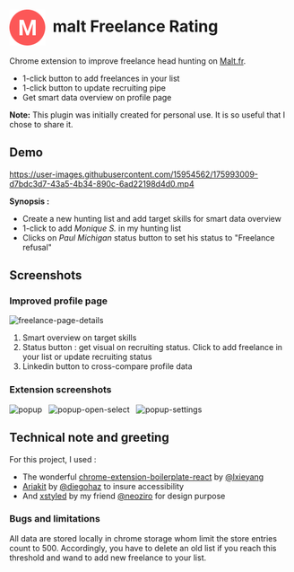 # <img src="src/img/icon-128.png" width="64" alt="malt Freelance Rating logo" title="malt Freelance Rating"  valign="middle"  /> &nbsp;malt Freelance Rating


Chrome extension to improve freelance head hunting on [Malt.fr](www.malt.fr).

- 1-click button to add freelances in your list
- 1-click button to update recruiting pipe
- Get smart data overview on profile page

**Note:** This plugin was initially created for personal use. It is so useful that I chose to share it.

## Demo

https://user-images.githubusercontent.com/15954562/175993009-d7bdc3d7-43a5-4b34-890c-6ad22198d4d0.mp4

**Synopsis :**

- Create a new hunting list and add target skills for smart data overview
- 1-click to add _Monique S._ in my hunting list
- Clicks on _Paul Michigan_ status button to set his status to "Freelance refusal"


## Screenshots
### Improved profile page

<img
  src="https://res.cloudinary.com/smooth/image/upload/v1656406748/malt-profile-rating-plugin/Capture_d_e%CC%81cran_2022-06-28_a%CC%80_10.57.16.png"
  title="freelance page details" alt="freelance-page-details" width="700px" />

1. Smart overview on target skills
2. Status button : get visual on recruiting status. Click to add freelance in your list or update recruiting status
3. Linkedin button to cross-compare profile data

### Extension screenshots
<p float="left">
  <img width="250" alt="popup" src="https://user-images.githubusercontent.com/15954562/176177912-bfae8c98-fe10-40cb-b39c-051d0cdca3ae.png">&nbsp;&nbsp;
  <img width="250" alt="popup-open-select" src="https://user-images.githubusercontent.com/15954562/176178660-88fc566d-ee73-4a8a-9d68-2a38a56dd78f.png">&nbsp;&nbsp;
  <img width="250" alt="popup-settings" src="https://user-images.githubusercontent.com/15954562/176178383-2174d004-979b-42eb-b9de-cf77d7968d1e.png">&nbsp;&nbsp;
</p>

## Technical note and greeting

For this project, I used :

- The wonderful [chrome-extension-boilerplate-react](https://github.com/lxieyang/chrome-extension-boilerplate-react) by [@lxieyang](https://github.com/lxieyang)
- [Ariakit](https://github.com/ariakit/ariakit) by [@diegohaz](https://twitter.com/diegohaz) to insure accessibility
- And [xstyled](https://github.com/gregberge/xstyled) by my friend [@neoziro](https://twitter.com/neoziro) for design purpose

### Bugs and limitations

All data are stored locally in chrome storage whom limit the store entries count to 500. Accordingly, you have to delete an old list if you reach this threshold and wand to add new freelance to your list.
